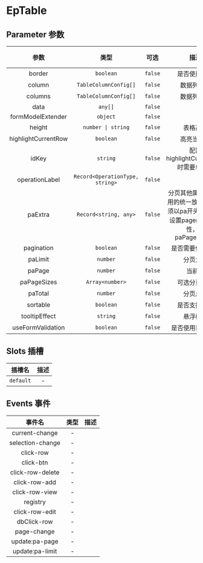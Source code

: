 # EpTable
## Parameter 参数
| 参数 | 类型 | 可选 | 描述 | 默认值 |
| :-------: | :-------: | :-------: | :-------: | :-------: |
| border | `boolean` | `false` | 是否使用边框 | `false`|
| column | `TableColumnConfig[]` | `false` | 数据列配置 | -|
| columns | `TableColumnConfig[]` | `false` | 数据列配置 | -|
| data | `any[]` | `false` |  | -|
| formModelExtender | `object` | `false` |  | -|
| height | `number \| string` | `false` | 表格高度 | -|
| highlightCurrentRow | `boolean` | `false` | 高亮当前行 | `false`|
| idKey | `string` | `false` | 配置highlightCurrentRow时需要单选框 | ``|
| operationLabel | `Record<OperationType, string>` | `false` |  | -|
| paExtra | `Record<string, any>` | `false` | 分页其他属性，不常用的统一放在此处,必须以pa开头，如需要设置pagerCount属性，则paPagerCount | -|
| pagination | `boolean` | `false` | 是否需要使用分页 | `false`|
| paLimit | `number` | `false` | 分页大小 | `20`|
| paPage | `number` | `false` | 当前页 | `1`|
| paPageSizes | `Array<number>` | `false` | 可选分页大小 | -|
| paTotal | `number` | `false` | 分页总数 | `0`|
| sortable | `boolean` | `false` | 是否支持排序 | `false`|
| tooltipEffect | `string` | `false` | 悬浮样式 | `dark`|
| useFormValidation | `boolean` | `false` | 是否使用表单验证 | `false`|
## Slots 插槽
|    插槽名    |  描述   |
|:---------:|:-----:|
| `default` | - |
## Events 事件
|   事件名   |   类型     |  描述      |
| :-------: | :-------: | :-------: |
| current-change | - |  |
| selection-change | - |  |
| click-row | - |  |
| click-btn | - |  |
| click-row-delete | - |  |
| click-row-add | - |  |
| click-row-view | - |  |
| registry | - |  |
| click-row-edit | - |  |
| dbClick-row | - |  |
| page-change | - |  |
| update:pa-page | - |  |
| update:pa-limit | - |  |
